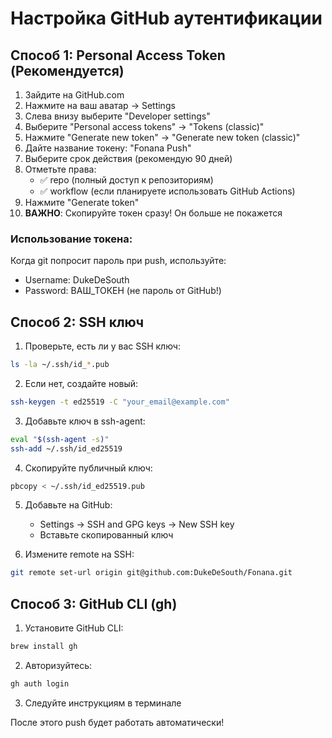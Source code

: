 # Настройка GitHub аутентификации

## Способ 1: Personal Access Token (Рекомендуется)

1. Зайдите на GitHub.com
2. Нажмите на ваш аватар → Settings
3. Слева внизу выберите "Developer settings"
4. Выберите "Personal access tokens" → "Tokens (classic)"
5. Нажмите "Generate new token" → "Generate new token (classic)"
6. Дайте название токену: "Fonana Push"
7. Выберите срок действия (рекомендую 90 дней)
8. Отметьте права:
   - ✅ repo (полный доступ к репозиториям)
   - ✅ workflow (если планируете использовать GitHub Actions)
9. Нажмите "Generate token"
10. **ВАЖНО**: Скопируйте токен сразу! Он больше не покажется

### Использование токена:

Когда git попросит пароль при push, используйте:
- Username: DukeDeSouth
- Password: ВАШ_ТОКЕН (не пароль от GitHub!)

## Способ 2: SSH ключ

1. Проверьте, есть ли у вас SSH ключ:
```bash
ls -la ~/.ssh/id_*.pub
```

2. Если нет, создайте новый:
```bash
ssh-keygen -t ed25519 -C "your_email@example.com"
```

3. Добавьте ключ в ssh-agent:
```bash
eval "$(ssh-agent -s)"
ssh-add ~/.ssh/id_ed25519
```

4. Скопируйте публичный ключ:
```bash
pbcopy < ~/.ssh/id_ed25519.pub
```

5. Добавьте на GitHub:
   - Settings → SSH and GPG keys → New SSH key
   - Вставьте скопированный ключ

6. Измените remote на SSH:
```bash
git remote set-url origin git@github.com:DukeDeSouth/Fonana.git
```

## Способ 3: GitHub CLI (gh)

1. Установите GitHub CLI:
```bash
brew install gh
```

2. Авторизуйтесь:
```bash
gh auth login
```

3. Следуйте инструкциям в терминале

После этого push будет работать автоматически! 